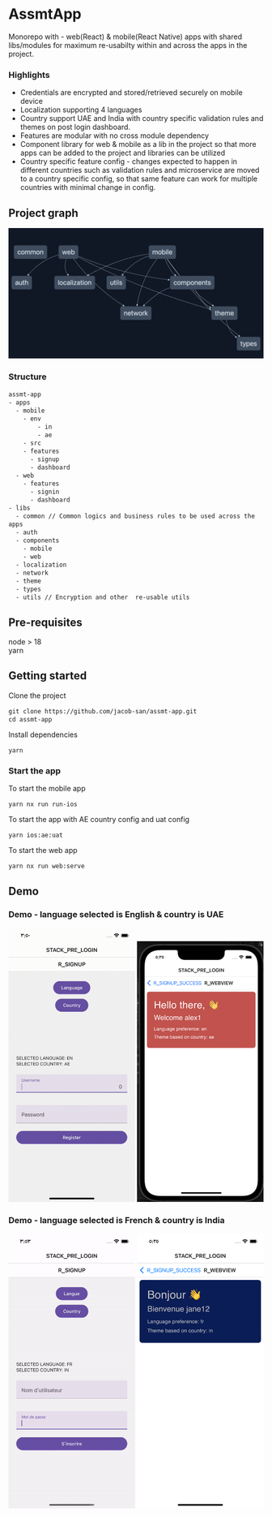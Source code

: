 # AssmtApp

Monorepo with - web(React) & mobile(React Native) apps with shared libs/modules for maximum re-usabilty within and across the apps in the project.

### Highlights

- Credentials are encrypted and stored/retrieved securely on mobile device
- Localization supporting 4 languages
- Country support UAE and India with country specific validation rules and themes on post login dashboard.
- Features are modular with no cross module dependency
- Component library for web & mobile as a lib in the project so that more apps can be added to the project and libraries can be utilized
- Country specific feature config - changes expected to happen in different countries such as validation rules and microservice are moved to a country specific config, so that same feature can work for multiple countries with minimal change in config. 

## Project graph

![project graph](demo/project-graph.png)

### Structure

```
assmt-app
- apps
  - mobile
    - env
        - in
        - ae
    - src
    - features
      - signup
      - dashboard
  - web
    - features
      - signin
      - dashboard
- libs
  - common // Common logics and business rules to be used across the apps
  - auth
  - components
    - mobile
    - web
  - localization
  - network
  - theme 
  - types
  - utils // Encryption and other  re-usable utils
```

## Pre-requisites

node > 18 <br />
yarn

## Getting started

Clone the project

```
git clone https://github.com/jacob-san/assmt-app.git
cd assmt-app
```

Install dependencies

```
yarn
```

### Start the app

To start the mobile app

```
yarn nx run run-ios
```

To start the app with AE country config and uat config

```
yarn ios:ae:uat
```

To start the web app

```
yarn nx run web:serve
```

## Demo

### Demo - language selected is English & country is UAE

<div style="display: 'inline-block'">
<img src="demo/ae_en.gif" width="250" />
<img src="demo/ae_en.png" width="250" />
</div>


### Demo - language selected is French & country is India

<div style="display: 'inline-block'">
<img src="demo/in_fr.gif" width="250" />
<img src="demo/in_fr.png" width="250" />
</div>